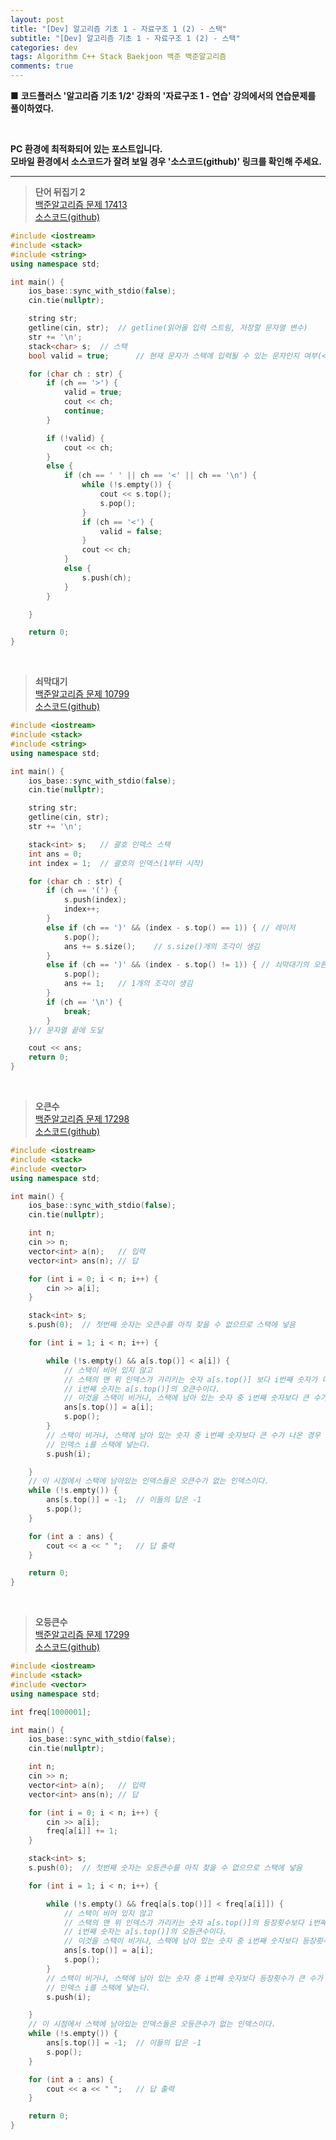 ```yaml
---  
layout: post  
title: "[Dev] 알고리즘 기초 1 - 자료구조 1 (2) - 스택"  
subtitle: "[Dev] 알고리즘 기초 1 - 자료구조 1 (2) - 스택"  
categories: dev  
tags: Algorithm C++ Stack Baekjoon 백준 백준알고리즘  
comments: true  
---  
```


■ **코드플러스 '알고리즘 기초 1/2' 강좌의 '자료구조 1 - 연습' 강의에서의 연습문제를 풀이하였다.**

<br>

**PC 환경에 최적화되어 있는 포스트입니다.<br>모바일 환경에서 소스코드가 잘려 보일 경우 '소스코드(github)' 링크를 확인해 주세요.**

---

>**단어 뒤집기 2**<br>
[백준알고리즘 문제 17413](https://www.acmicpc.net/problem/17413 "문제")<br>
[소스코드(github)](https://github.com/monologue96/baekjoon_algorithm_practice/blob/master/Algorithm_basic_1_practice/Algorithm_basic_1_practice/bja17413.cpp "소스코드(깃허브)")  

```c++
#include <iostream>
#include <stack>
#include <string>
using namespace std;

int main() {
	ios_base::sync_with_stdio(false);
	cin.tie(nullptr);

	string str;
	getline(cin, str);	// getline(읽어올 입력 스트림, 저장할 문자열 변수)
	str += '\n';
	stack<char> s;	// 스택
	bool valid = true;		// 현재 문자가 스택에 입력될 수 있는 문자인지 여부(< > 안의 문자는 false)

	for (char ch : str) {
		if (ch == '>') {
			valid = true;
			cout << ch;
			continue;
		}

		if (!valid) {
			cout << ch;
		}
		else {
			if (ch == ' ' || ch == '<' || ch == '\n') {
				while (!s.empty()) {
					cout << s.top();
					s.pop();
				}
				if (ch == '<') {
					valid = false;
				}
				cout << ch;
			}
			else {
				s.push(ch);
			}
		}

	}

	return 0;
}
```
<br>

>**쇠막대기**<br>
[백준알고리즘 문제 10799](https://www.acmicpc.net/problem/10799 "문제")<br>
[소스코드(github)](https://github.com/monologue96/baekjoon_algorithm_practice/blob/master/Algorithm_basic_1_practice/Algorithm_basic_1_practice/bja10799.cpp "소스코드(깃허브)")  

```c++
#include <iostream>
#include <stack>
#include <string>
using namespace std;

int main() {
	ios_base::sync_with_stdio(false);
	cin.tie(nullptr);

	string str;
	getline(cin, str);
	str += '\n';

	stack<int> s;	// 괄호 인덱스 스택
	int ans = 0;
	int index = 1;	// 괄호의 인덱스(1부터 시작)

	for (char ch : str) {
		if (ch == '(') {
			s.push(index);
			index++;
		}
		else if (ch == ')' && (index - s.top() == 1)) {	// 레이저
			s.pop();
			ans += s.size();	// s.size()개의 조각이 생김
		}
		else if (ch == ')' && (index - s.top() != 1)) {	// 쇠막대기의 오른쪽 끝
			s.pop();
			ans += 1;	// 1개의 조각이 생김
		}
		if (ch == '\n') {
			break;
		}
	}// 문자열 끝에 도달

	cout << ans;
	return 0;
}
```
<br>

>**오큰수**<br>
[백준알고리즘 문제 17298](https://www.acmicpc.net/problem/17298 "문제")<br>
[소스코드(github)](https://github.com/monologue96/baekjoon_algorithm_practice/blob/master/Algorithm_basic_1_practice/Algorithm_basic_1_practice/bja17298.cpp "소스코드(깃허브)")  

```c++
#include <iostream>
#include <stack>
#include <vector>
using namespace std;

int main() {
	ios_base::sync_with_stdio(false);
	cin.tie(nullptr);

	int n;
	cin >> n;
	vector<int> a(n);	// 입력
	vector<int> ans(n);	// 답

	for (int i = 0; i < n; i++) {
		cin >> a[i];
	}

	stack<int> s;
	s.push(0);	// 첫번째 숫자는 오큰수를 아직 찾을 수 없으므로 스택에 넣음

	for (int i = 1; i < n; i++) {

		while (!s.empty() && a[s.top()] < a[i]) {
			// 스택이 비어 있지 않고
			// 스택의 맨 위 인덱스가 가리키는 숫자 a[s.top()] 보다 i번째 숫자가 더 크면
			// i번째 숫자는 a[s.top()]의 오큰수이다.
			// 이것을 스택이 비거나, 스택에 남아 있는 숫자 중 i번째 숫자보다 큰 수가 나올때까지 반복한다.
			ans[s.top()] = a[i];
			s.pop();
		}
		// 스택이 비거나, 스택에 남아 있는 숫자 중 i번째 숫자보다 큰 수가 나온 경우
		// 인덱스 i를 스택에 넣는다.
		s.push(i);

	}
	// 이 시점에서 스택에 남아있는 인덱스들은 오큰수가 없는 인덱스이다.
	while (!s.empty()) {
		ans[s.top()] = -1;	// 이들의 답은 -1
		s.pop();
	}

	for (int a : ans) {
		cout << a << " ";	// 답 출력
	}

	return 0;
}
```
<br>

>**오등큰수**<br>
[백준알고리즘 문제 17299](https://www.acmicpc.net/problem/17299 "문제")<br>
[소스코드(github)](https://github.com/monologue96/baekjoon_algorithm_practice/blob/master/Algorithm_basic_1_practice/Algorithm_basic_1_practice/bja17299.cpp "소스코드(깃허브)")  

```c++
#include <iostream>
#include <stack>
#include <vector>
using namespace std;

int freq[1000001];

int main() {
	ios_base::sync_with_stdio(false);
	cin.tie(nullptr);

	int n;
	cin >> n;
	vector<int> a(n);	// 입력
	vector<int> ans(n);	// 답

	for (int i = 0; i < n; i++) {
		cin >> a[i];
		freq[a[i]] += 1;
	}

	stack<int> s;
	s.push(0);	// 첫번째 숫자는 오등큰수를 아직 찾을 수 없으므로 스택에 넣음

	for (int i = 1; i < n; i++) {

		while (!s.empty() && freq[a[s.top()]] < freq[a[i]]) {
			// 스택이 비어 있지 않고
			// 스택의 맨 위 인덱스가 가리키는 숫자 a[s.top()]의 등장횟수보다 i번째 숫자의 등장횟수가 더 크면
			// i번째 숫자는 a[s.top()]의 오등큰수이다.
			// 이것을 스택이 비거나, 스택에 남아 있는 숫자 중 i번째 숫자보다 등장횟수가 큰 수가 나올때까지 반복한다.
			ans[s.top()] = a[i];
			s.pop();
		}
		// 스택이 비거나, 스택에 남아 있는 숫자 중 i번째 숫자보다 등장횟수가 큰 수가 나온 경우
		// 인덱스 i를 스택에 넣는다.
		s.push(i);

	}
	// 이 시점에서 스택에 남아있는 인덱스들은 오등큰수가 없는 인덱스이다.
	while (!s.empty()) {
		ans[s.top()] = -1;	// 이들의 답은 -1
		s.pop();
	}

	for (int a : ans) {
		cout << a << " ";	// 답 출력
	}

	return 0;
}
```
<br>
